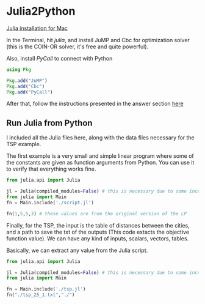 # Julia2Python

[Julia installation for Mac](https://www.softcover.io/read/7b8eb7d0/juliabook/introduction#sec-julia_mac)

In the Terminal, hit *julia*, and install JuMP and Cbc for optimization solver (this is the COIN-OR solver, it's free and quite powerful).

Also, install *PyCall* to connect with Python

```julia
using Pkg

Pkg.add("JuMP")
Pkg.add("Cbc")
Pkg.add("PyCall")
```

After that, follow the instructions presented in the answer section [here](https://stackoverflow.com/questions/49750067/running-julia-jl-file-in-python)

## Run Julia from Python

I included all the Julia files here, along with the data files necessary for the TSP example.

The first example is a very small and simple linear program where some of the constants are given as function arguments from Python. You can use it to verify that everything works fine. 

```python
from julia.api import Julia

jl = Julia(compiled_modules=False) # this is necessary due to some incompatibilities that have to do with the current version of these packages.
from julia import Main
fn = Main.include('./script.jl')

fn(1,5,5,3) # these values are from the original version of the LP
```

Finally, for the TSP, the input is the table of distances between the cities, and a path to save the txt of the outputs (This code extacts the objective function value). We can have any kind of inputs, scalars, vectors, tables. 

Basically, we can extract any value from the Julia script.

```python
from julia.api import Julia

jl = Julia(compiled_modules=False) # this is necessary due to some incompatibilities that have to do with the current version of these packages.
from julia import Main

fn = Main.include('./tsp.jl')
fn("./tsp_25_1.txt","./")
```

